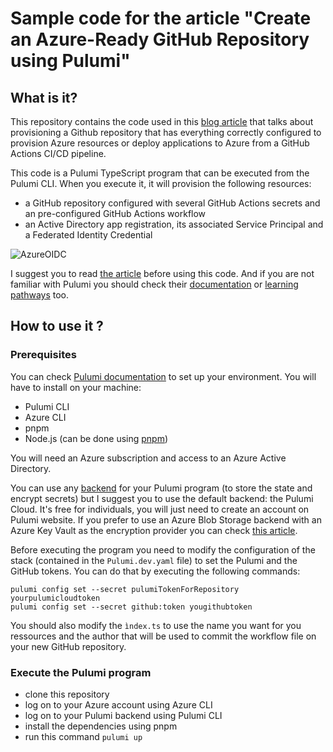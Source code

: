 # Sample code for the article "Create an Azure-Ready GitHub Repository using Pulumi"

## What is it?

This repository contains the code used in this [blog article](https://www.techwatching.dev/posts/azure-ready-github-repository) that talks about provisioning a Github repository that has everything correctly configured to provision Azure resources or deploy applications to Azure from a GitHub Actions CI/CD pipeline.

This code is a Pulumi TypeScript program that can be executed from the Pulumi CLI. When you execute it, it will provision the following resources:
- a GitHub repository configured with several GitHub Actions secrets and an pre-configured GitHub Actions workflow
- an Active Directory app registration, its associated Service Principal and a Federated Identity Credential

![AzureOIDC](https://github.com/TechWatching/AzureOIDC/assets/15186176/f5847de6-345f-4443-8fae-6c989355f9cd)

I suggest you to read [the article](https://www.techwatching.dev/posts/azure-ready-github-repository) before using this code. And if you are not familiar with Pulumi you should check their [documentation](https://www.pulumi.com/docs/) or [learning pathways](https://www.pulumi.com/learn/) too.

## How to use it ?

### Prerequisites

You can check [Pulumi documentation](https://www.pulumi.com/docs/get-started/azure/begin/) to set up your environment.
You will have to install on your machine:
- Pulumi CLI
- Azure CLI
- pnpm
- Node.js (can be done using [pnpm](https://bordeauxcoders.com/manage-multiple-nodejs-versions))

You will need an Azure subscription and access to an Azure Active Directory.

You can use any [backend](https://www.pulumi.com/docs/intro/concepts/state/) for your Pulumi program (to store the state and encrypt secrets) but I suggest you to use the default backend: the Pulumi Cloud. It's free for individuals, you will just need to create an account on Pulumi website. If you prefer to use an Azure Blob Storage backend with an Azure Key Vault as the encryption provider you can check [this article](https://www.techwatching.dev/posts/pulumi-azure-backend).

Before executing the program you need to modify the configuration of the stack (contained in the `Pulumi.dev.yaml` file) to set the Pulumi and the GitHub tokens. You can do that by executing the following commands:

```pwsh
pulumi config set --secret pulumiTokenForRepository yourpulumicloudtoken
pulumi config set --secret github:token yougithubtoken
```

You should also modify the `ìndex.ts` to use the name you want for you ressources and the author that will be used to commit the workflow file on your new GitHub repository.

### Execute the Pulumi program

- clone this repository
- log on to your Azure account using Azure CLI
- log on to your Pulumi backend using Pulumi CLI
- install the dependencies using pnpm
- run this command `pulumi up`

